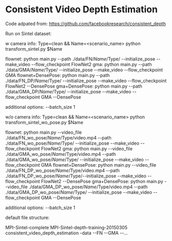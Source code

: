 # Consistent Video Depth Estimation

Code adpated from: https://github.com/facebookresearch/consistent_depth 

Run on Sintel dataset:

w camera info:
Type=clean && Name=<scenario_name>
python transform_sintel.py $Name

flownet: python main.py --path ./data/FN/$Name/$Type/ --initialize_pose --make_video --flow_checkpoint FlowNet2
gma: python main.py --path ./data/GMA/$Name/$Type/ --initialize_pose --make_video --flow_checkpoint GMA
flownet+DensePose: python main.py --path ./data/FN_DP/$Name/$Type/ --initialize_pose --make_video --flow_checkpoint FlowNet2 --DensePose
gma+DensePose: python main.py --path ./data/GMA_DP/$Name/$Type/ --initialize_pose --make_video --flow_checkpoint GMA --DensePose

additional options: --batch_size 1 

w/o camera info:
Type=clean && Name=<scenario_name>
python transform_sintel_wo_pose.py $Name

flownet: python main.py --video_file ./data/FN_wo_pose/$Name/$Type/video.mp4 --path ./data/FN_wo_pose/$Name/$Type/ --initialize_pose --make_video --flow_checkpoint FlowNet2
gma: python main.py --video_file ./data/GMA_wo_pose/$Name/$Type/video.mp4 --path ./data/GMA_wo_pose/$Name/$Type/ --initialize_pose --make_video --flow_checkpoint GMA
flownet+DensePose: python main.py --video_file ./data/FN_DP_wo_pose/$Name/$Type/video.mp4  --path ./data/FN_DP_wo_pose/$Name/$Type/--initialize_pose --make_video --flow_checkpoint FlowNet2 --DensePose
gma+DensePose: python main.py --video_file ./data/GMA_DP_wo_pose/$Name/$Type/video.mp4 --path ./data/GMA_DP_wo_pose/$Name/$Type/ --initialize_pose --make_video --flow_checkpoint GMA --DensePose

additional options: --batch_size 1 




default file structure:

MPI-Sintel-complete
MPI-Sintel-depth-training-20150305
consistent_video_depth_estimation
-data
--FN
--GMA
--...



